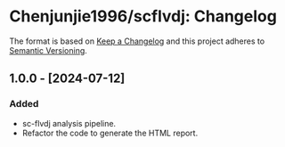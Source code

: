 # Chenjunjie1996/scflvdj: Changelog

The format is based on [Keep a Changelog](https://keepachangelog.com/en/1.0.0/)
and this project adheres to [Semantic Versioning](https://semver.org/spec/v2.0.0.html).

## 1.0.0 - [2024-07-12]

### Added
- sc-flvdj analysis pipeline.
- Refactor the code to generate the HTML report.
